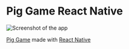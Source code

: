 # Pig Game React Native

![Screenshot of the app](http://lrodriguez.me/images/pig_game.png)

[Pig Game](https://en.wikipedia.org/wiki/Pig_(dice_game)) made with [React Native](https://facebook.github.io/react-native/)
